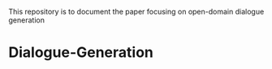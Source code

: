 This repository is to document the paper focusing on open-domain dialogue generation
# Dialogue-Generation
